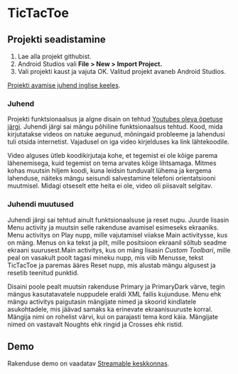 # TicTacToe
## Projekti seadistamine
1. Lae alla projekt githubist.
2. Android Studios vali **File > New > Import Project.**
3. Vali projekti kaust ja vajuta OK. Valitud projekt avaneb Android Studios.

[Projekti avamise juhend inglise keeles](https://developer.android.com/studio/intro/migrate).
### Juhend
Projekti funktsionaalsus ja algne disain on tehtud [Youtubes oleva õpetuse järgi](https://www.youtube.com/playlist?list=PLrnPJCHvNZuA0ykzsHIdQUC5yKxArSM2V).
Juhendi järgi sai mängu põhiline funktsionaalsus tehtud. Kood, mida kirjutatakse videos on natuke aegunud, mõningaid probleeme ja lahendusi tuli otsida internetist. Vajadusel on iga video kirjelduses ka link lähtekoodile.

Video alguses ütleb koodikirjutaja kohe, et tegemist ei ole kõige parema lähenemisega, kuid tegemist on tema arvates kõige lihtsamaga. Mitmes kohas muutsin hiljem koodi, kuna leidsin tunduvalt lühema ja kergema lahenduse, näiteks mängu seisundi salvestamine telefoni orientatsiooni muutmisel. Midagi otseselt ette heita ei ole, video oli piisavalt selgitav.
### Juhendi muutused
Juhendi järgi sai tehtud ainult funktsionaalsuse ja reset nupu. Juurde lisasin Menu activity ja muutsin selle rakenduse avamisel esimeseks ekraaniks. Menu activitys on Play nupp, mille vajutamisel viiakse Main activitysse, kus on mäng. Menus on ka tekst ja pilt, mille positsioon ekraanil sõltub seadme ekraani suurusest.Main activitys, kus on mäng lisasin *Custom Toolbari*, mille peal on vasakult poolt tagasi mineku nupp, mis viib Menusse, tekst TicTacToe ja paremas ääres Reset nupp, mis alustab mängu algusest ja resetib teenitud punktid.

Disaini poole pealt muutsin rakenduse Primary ja PrimaryDark värve, tegin mängus kasutatavatele nuppudele eraldi XML failis kujunduse. Menu ehk mängu activitys paigutasin mängijate nimed ja skoorid kindlatele asukohtadele, mis jäävad samaks ka erinevate ekraanisuuruste korral. Mängija nimi on rohelist värvi, kui on parajasti tema kord käia. Mängijate nimed on vastavalt Noughts ehk ringid ja Crosses ehk ristid.

## Demo
Rakenduse demo on vaadatav [Streamable keskkonnas](https://streamable.com/1ua91).
